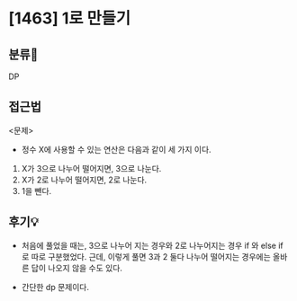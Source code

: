 # [1463] 1로 만들기

## 분류💁

DP

## 접근법
<문제>
- 정수 X에 사용할 수 있는 연산은 다음과 같이 세 가지 이다.

1. X가 3으로 나누어 떨어지면, 3으로 나눈다.
2. X가 2로 나누어 떨어지면, 2로 나눈다.
3. 1을 뺀다.


## 후기💡

- 처음에 풀었을 때는, 3으로 나누어 지는 경우와 2로 나누어지는 경우 if 와 else if 로 따로 구분했었다.
근데, 이렇게 풀면 3과 2 둘다 나누어 떨어지는 경우에는 올바른 답이 나오지 않을 수도 있다. 

- 간단한 dp 문제이다.